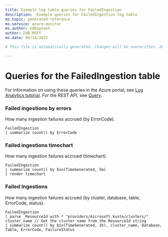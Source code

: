 ```yaml
---
title: Example log table queries for FailedIngestion
description:  Example queries for FailedIngestion log table
ms.topic: generated-reference
ms.service: azure-monitor
ms.author: edbaynash
author: EdB-MSFT
ms.date: 04/14/2025

# This file is automatically generated. Changes will be overwritten. Do not change this file directly. 

---
```


# Queries for the FailedIngestion table

For information on using these queries in the Azure portal, see [Log Analytics tutorial](/azure/azure-monitor/logs/log-analytics-tutorial). For the REST API, see [Query](/azure/azure-monitor/logs/api/overview).


### Failed ingestions by errors  


How many ingestion failures accrued (by ErrorCode).  

```query
FailedIngestion 
| summarize count() by ErrorCode
```



### Failed ingestions timechart  


How many ingestion failures accrued (timechart).  

```query
FailedIngestion 
| summarize count() by bin(TimeGenerated, 5m) 
| render timechart 
```



### Failed Ingestions  


How many ingestion failures accrued (by cluster, database, table, ErrorCode, status).  

```query
FailedIngestion 
| parse _ResourceId with * "providers/microsoft.kusto/clusters/" cluster_name // Get the cluster name from the ResourceId string
| summarize count() by bin(TimeGenerated, 1h), cluster_name, Database, Table, ErrorCode, FailureStatus
```


